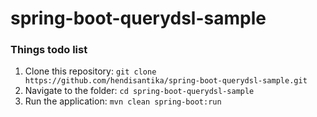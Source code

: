 # spring-boot-querydsl-sample

### Things todo list

1. Clone this repository: `git clone https://github.com/hendisantika/spring-boot-querydsl-sample.git`
2. Navigate to the folder: `cd spring-boot-querydsl-sample`
3. Run the application: `mvn clean spring-boot:run`
